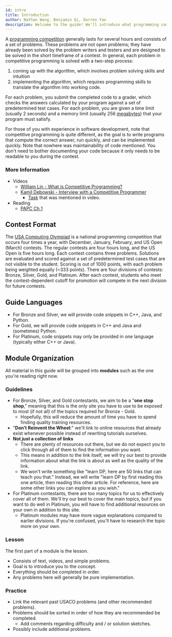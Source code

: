 ```yaml
---
id: intro
title: Introduction
author: Nathan Wang, Benjamin Qi, Darren Yao
description: Welcome to the guide! We'll introduce what programming competitions are and how this guide is organized.
---
```


A [programming competition](https://en.wikipedia.org/wiki/Competitive_programming) generally lasts for several hours and consists of a set of problems. These problems are not open problems; they have already been solved by the problem writers and testers and are designed to be solved in the short timeframe of a contest. In general, each problem in competitive programming is solved with a two-step process: 

 1. coming up with the algorithm, which involves problem solving skills and intuition
 2. implementing the algorithm, which requires programming skills to translate the algorithm into working code.

For each problem, you submit the completed code to a grader, which checks the answers calculated by your program against a set of predetermined test cases. For each problem, you are given a time limit (usually 2 seconds) and a memory limit (usually 256 [megabytes](https://en.wikipedia.org/wiki/Megabyte)) that your program must satisfy.

For those of you with experience in software development, note that competitive programming is quite different, as the goal is to write programs that compute the correct answer, run quickly, and can be implemented quickly. Note that nowhere was maintainability of code mentioned. You don't need to bother documenting your code because it only needs to be readable to you during the contest.

### More Information

 - Videos
   - [William Lin - What is Competitive Programming?](https://www.youtube.com/watch?time_continue=1&v=ueNT-w7Oluw)
   - [Kamil Debowski - Interview with a Competitive Programmer](https://www.youtube.com/watch?v=F4rykKLcduI)
     - [Task](https://open.kattis.com/contests/mcpc19open/problems/basketballoneonone) that was mentioned in video.
 - Reading
   - [PAPC Ch 1](http://www.csc.kth.se/~jsannemo/slask/main.pdf)

## Contest Format

The [USA Computing Olympiad](http://www.usaco.org/index.php?page=contests) is a national programming competition that occurs four times a year, with December, January, February, and US Open (March) contests. The regular contests are four hours long, and the US Open is five hours long. Each contest contains three problems. Solutions are evaluated and scored against a set of predetermined test cases that are not visible to the student. Scoring is out of 1000 points, with each problem being weighted equally (\~333 points). There are four divisions of contests: Bronze, Silver, Gold, and Platinum. After each contest, students who meet the contest-dependent cutoff for promotion will compete in the next division for future contests.

## Guide Languages

- For Bronze and Silver, we will provide code snippets in C++, Java, and Python.
- For Gold, we will provide code snippets in C++ and Java and (sometimes) Python.
- For Platinum, code snippets may only be provided in one language (typically either C++ or Java).

<div className="h-4" />

<optional-content>

<h2 style={{ marginTop: 0 }}>Module Organization</h2>

All material in this guide will be grouped into **modules** such as the one you're reading right now.

### Guidelines

 - For Bronze, Silver, and Gold contestants, we aim to be a "**one stop shop**," meaning that this is the only site you have to use to be exposed to most (if not all) of the topics required for Bronze - Gold.
   - Hopefully, this will reduce the amount of time you have to spend finding quality training resources.
 - "**Don’t Reinvent the Wheel**:" we'll link to online resources that already exist whenever possible instead of rewriting tutorials ourselves.
 - **Not *just* a collection of links**
   - There are plenty of resources out there, but we do not expect you to click through all of them to find the information you want. 
   - This means in addition to the link itself, we will try our best to provide information about what the link is about as well as the quality of the link.
   - We won't write something like "learn DP, here are 50 links that can teach you that." Instead, we will write "learn DP by first reading this one article, then reading this other article. For reference, here are some other links you can explore as you wish."
 - For Platinum contestants, there are too many topics for us to effectively cover all of them. We'll try our best to cover the main topics, but if you want to do well in Platinum, you will have to find additional resources on your own in addition to this site.
   - Platinum modules may have more vague explanations compared to earlier divisions. If you're confused, you'll have to research the topic more on your own.

### Lesson

The first part of a module is the lesson.

 - Consists of text, videos, and simple problems.
 - Goal is to introduce you to the concept.
 - Everything should be completed in order.
 - Any problems here will generally be pure implementation.

### Practice

 - Link the relevant past USACO problems (and other recommended problems). 
 - Problems should be sorted in order of how they are recommended be completed. 
   - Add comments regarding difficulty and / or solution sketches.
 - Possibly include additional problems.
 
</optional-content>